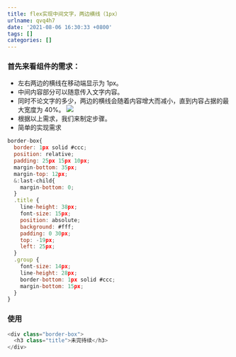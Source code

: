 ```yaml
---
title: flex实现中间文字，两边横线（1px）
urlname: qvq4h7
date: '2021-08-06 16:30:33 +0800'
tags: []
categories: []
---
```


### 首先来看组件的需求：

- 左右两边的横线在移动端显示为 1px。
- 中间内容部分可以随意传入文字内容。
- 同时不论文字的多少，两边的横线会随着内容增大而减小，直到内容占据的最大宽度为 40%。 ![](https://cdn.nlark.com/yuque/0/2021/png/12838787/1628238681577-84096e47-92c3-4e15-b67a-b31d8ef7c709.png#align=left&display=inline&height=63&margin=%5Bobject%20Object%5D&originHeight=63&originWidth=943&size=0&status=done&style=none&width=943)
- 根据以上需求，我们来制定步骤。
- 简单的实现需求

```javascript
border-box{
  border: 1px solid #ccc;
  position: relative;
  padding: 25px 15px 10px;
  margin-bottom: 35px;
  margin-top: 12px;
  &:last-child{
    margin-bottom: 0;
  }
  .title {
    line-height: 38px;
    font-size: 15px;
    position: absolute;
    background: #fff;
    padding: 0 30px;
    top: -19px;
    left: 25px;
  }
  .group {
    font-size: 14px;
    line-height: 28px;
    border-bottom: 1px solid #ccc;
    margin-bottom: 15px;
  }
}
```

### 使用

```javascript
<div class="border-box">
  <h3 class="title">未完待续</h3>
</div>
```
